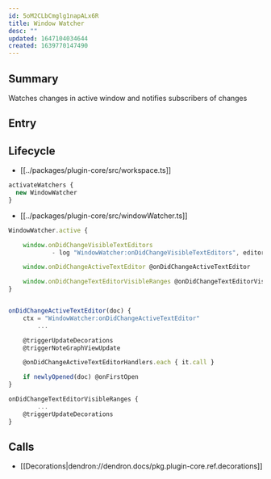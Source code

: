 ```yaml
---
id: 5oM2CLbCmglg1napALx6R
title: Window Watcher
desc: ""
updated: 1647104034644
created: 1639770147490
---
```


## Summary

Watches changes in active window and notifies subscribers of changes

## Entry


## Lifecycle

- [[../packages/plugin-core/src/workspace.ts]]
```ts
activateWatchers {
  new WindowWatcher
}
```


- [[../packages/plugin-core/src/windowWatcher.ts]]
```ts
WindowWatcher.active {

	window.onDidChangeVisibleTextEditors
			- log "WindowWatcher:onDidChangeVisibleTextEditors", editorPaths

	window.onDidChangeActiveTextEditor @onDidChangeActiveTextEditor

	window.onDidChangeTextEditorVisibleRanges @onDidChangeTextEditorVisibleRanges
}


onDidChangeActiveTextEditor(doc) {
    ctx = "WindowWatcher:onDidChangeActiveTextEditor"
		...

    @triggerUpdateDecorations
    @triggerNoteGraphViewUpdate

    @onDidChangeActiveTextEditorHandlers.each { it.call }

    if newlyOpened(doc) @onFirstOpen
}

onDidChangeTextEditorVisibleRanges {
		...
    @triggerUpdateDecorations
}
```

## Calls

- [[Decorations|dendron://dendron.docs/pkg.plugin-core.ref.decorations]]
